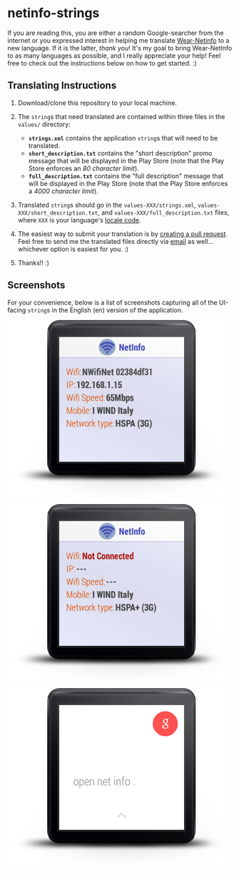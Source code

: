 netinfo-strings
==============

If you are reading this, you are either a random Google-searcher from
the internet or you expressed interest in helping me translate
[Wear-Netinfo](https://play.google.com/store/apps/details?id=it.gmariotti.android.wear.netinfo)
to a new language. If it is the latter, *thank you*! It's my goal to bring Wear-NetInfo to as
many languages as possible, and I really appreciate your help! Feel free to check out
the instructions below on how to get started. :)

## Translating Instructions

 1. Download/clone this repository to your local machine.

 2. The `string`s that need translated are contained within three files in the `values/` directory:
     * <b>`strings.xml`</b> contains the application `string`s that will need to be translated.
     * <b>`short_description.txt`</b> contains the "short description" promo message
      that will be displayed in the Play Store (note that the Play Store enforces an *80 character limit*).
     * <b>`full_description.txt`</b> contains the "full description" message
      that will be displayed in the Play Store (note that the Play Store enforces a *4000 character limit*).
 3. Translated `string`s should go in the `values-XXX/strings.xml`, `values-XXX/short_description.txt`,
    and `values-XXX/full_description.txt` files, where `XXX` is your language's
    [locale code](http://www.science.co.il/Language/Locale-codes.asp).

 4. The easiest way to submit your translation is by
    [creating a pull request](https://help.github.com/articles/creating-a-pull-request).
    Feel free to send me the translated files directly via
    [email](gabri.mariotti@gmail.com) as well... whichever option is easiest
    for you. :)

 5. Thanks!! :)

## Screenshots

For your convenience, below is a list of screenshots capturing all of the
UI-facing `string`s in the English (en) version of the application.

![screen1](/images/net1.png)
![screen1](/images/net2.png)
![screen1](/images/net3.png)
